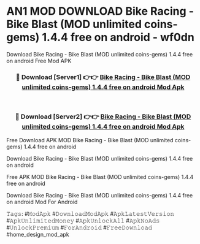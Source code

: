 # AN1 MOD DOWNLOAD Bike Racing - Bike Blast (MOD unlimited coins-gems) 1.4.4 free on android - wf0dn
Download Bike Racing - Bike Blast (MOD unlimited coins-gems) 1.4.4 free on android Free Mod APK

<div align="center">
<h3>🔴 Download [Server1] 👉👉 <a href="https://apk-comot.site?title=Bike_Racing_-_Bike_Blast_(MOD_unlimited_coins-gems)_1.4.4_free_on_android">Bike Racing - Bike Blast (MOD unlimited coins-gems) 1.4.4 free on android Mod Apk</a></h3><br>

<h3>🔴 Download [Server2] 👉👉 <a href="https://apk-comot.site?title=Bike_Racing_-_Bike_Blast_(MOD_unlimited_coins-gems)_1.4.4_free_on_android">Bike Racing - Bike Blast (MOD unlimited coins-gems) 1.4.4 free on android Mod Apk</a></h3>
</div>


Free Download APK MOD Bike Racing - Bike Blast (MOD unlimited coins-gems) 1.4.4 free on android

Download Bike Racing - Bike Blast (MOD unlimited coins-gems) 1.4.4 free on android 

Free APK MOD Bike Racing - Bike Blast (MOD unlimited coins-gems) 1.4.4 free on android 

Download Bike Racing - Bike Blast (MOD unlimited coins-gems) 1.4.4 free on android Mod For Android

𝚃𝚊𝚐𝚜: #𝙼𝚘𝚍𝙰𝚙𝚔 #𝙳𝚘𝚠𝚗𝚕𝚘𝚊𝚍𝙼𝚘𝚍𝙰𝚙𝚔 #𝙰𝚙𝚔𝙻𝚊𝚝𝚎𝚜𝚝𝚅𝚎𝚛𝚜𝚒𝚘𝚗 #𝙰𝚙𝚔𝚄𝚗𝚕𝚒𝚖𝚒𝚝𝚎𝚍𝙼𝚘𝚗𝚎𝚢 #𝙰𝚙𝚔𝚄𝚗𝚕𝚘𝚌𝚔𝙰𝚕𝚕 #𝙰𝚙𝚔𝙽𝚘𝙰𝚍𝚜 #𝚄𝚗𝚕𝚘𝚌𝚔𝙿𝚛𝚎𝚖𝚒𝚞𝚖 #𝙵𝚘𝚛𝙰𝚗𝚍𝚛𝚘𝚒𝚍 #𝙵𝚛𝚎𝚎𝙳𝚘𝚠𝚗𝚕𝚘𝚊𝚍 #home_design_mod_apk